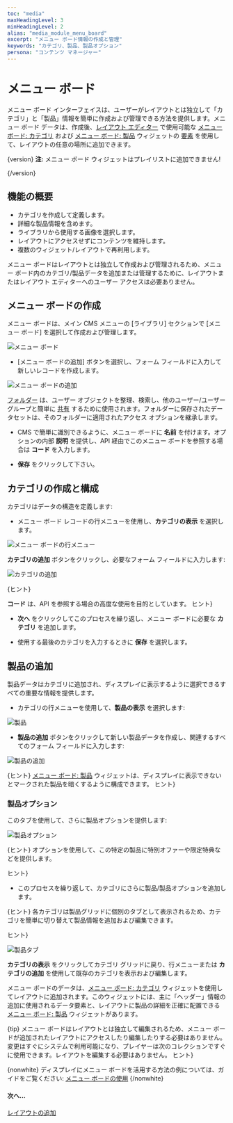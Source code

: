 ```yaml
---
toc: "media"
maxHeadingLevel: 3
minHeadingLevel: 2
alias: "media_module_menu_board"
excerpt: "メニュー ボード情報の作成と管理"
keywords: "カテゴリ、製品、製品オプション"
persona: "コンテンツ マネージャー"
---
```


# メニュー ボード

メニュー ボード インターフェイスは、ユーザーがレイアウトとは独立して「カテゴリ」と「製品」情報を簡単に作成および管理できる方法を提供します。メニュー ボード データは、作成後、[レイアウト エディター](layouts_editor.html) で使用可能な [メニュー ボード: カテゴリ](media_module_menuboards_category.html) および [メニュー ボード: 製品](media_module_menuboards_products.html) ウィジェットの [要素](layouts_editor#content-data-widgets-and-elements) を使用して、レイアウトの任意の場所に追加できます。

{version}
**注:** メニュー ボード ウィジェットはプレイリストに追加できません!

{/version}

## 機能の概要

- カテゴリを作成して定義します。
- 詳細な製品情報を含めます。
- ライブラリから使用する画像を選択します。
- レイアウトにアクセスせずにコンテンツを維持します。
- 複数のウィジェット/レイアウトで再利用します。

メニュー ボードはレイアウトとは独立して作成および管理されるため、メニュー ボード内のカテゴリ/製品データを追加または管理するために、レイアウトまたはレイアウト エディターへのユーザー アクセスは必要ありません。

## メニュー ボードの作成

メニュー ボードは、メイン CMS メニューの [ライブラリ] セクションで [メニュー ボード] を選択して作成および管理します。

![メニュー ボード](img/v4_media_menuboards_grid.png)

- [メニュー ボードの追加] ボタンを選択し、フォーム フィールドに入力して新しいレコードを作成します。

![メニュー ボードの追加](img/v4_media_menuboards_add.png)

[フォルダー](tour_folders.html) は、ユーザー オブジェクトを整理、検索し、他のユーザー/ユーザー グループと簡単に [共有](https://test.xibo.org.uk/manual/en/users_features_and_sharing.html#content-share) するために使用されます。フォルダーに保存されたデータセットは、そのフォルダーに適用されたアクセス オプションを継承します。

- CMS で簡単に識別できるように、メニュー ボードに **名前** を付けます。オプションの内部 **説明** を提供し、API 経由でこのメニュー ボードを参照する場合は **コード** を入力します。

- **保存** をクリックして下さい。

## カテゴリの作成と構成

カテゴリはデータの構造を定義します:

- メニュー ボード レコードの行メニューを使用し、**カテゴリの表示** を選択します。

![メニュー ボードの行メニュー](img/v4_media_menuboards_row_menu.png)

**カテゴリの追加** ボタンをクリックし、必要なフォーム フィールドに入力します:

![カテゴリの追加](img/v4_media_menuboards_add_category.png)

{ヒント}

**コード** は、API を参照する場合の高度な使用を目的としています。
ヒント}

- **次へ** をクリックしてこのプロセスを繰り返し、メニュー ボードに必要な **カテゴリ** を追加します。

- 使用する最後のカテゴリを入力するときに **保存** を選択します。

## 製品の追加

製品データはカテゴリに追加され、ディスプレイに表示するように選択できるすべての重要な情報を提供します。

- カテゴリの行メニューを使用して、**製品の表示** を選択します:

![製品](img/v4_media_menuboards_products.png)

- **製品の追加** ボタンをクリックして新しい製品データを作成し、関連するすべてのフォーム フィールドに入力します:

![製品の追加](img/v4_media_menuboards_add_product.png)

{ヒント}
[メニュー ボード: 製品](media_module_menuboards_products.html) ウィジェットは、ディスプレイに表示できないとマークされた製品を暗くするように構成できます。
ヒント}

### 製品オプション

このタブを使用して、さらに製品オプションを提供します:

![製品オプション](img/v4_media_menuboards_product_options.png)

{ヒント}
オプションを使用して、この特定の製品に特別オファーや限定特典などを提供します。

ヒント}

- このプロセスを繰り返して、カテゴリにさらに製品/製品オプションを追加します。

{ヒント}
各カテゴリは製品グリッドに個別のタブとして表示されるため、カテゴリを簡単に切り替えて製品情報を追加および編集できます。

ヒント}

![製品タブ](img/v4_media_menuboards_product_tabs.png)

**カテゴリの表示** をクリックしてカテゴリ グリッドに戻り、行メニューまたは **カテゴリの追加** を使用して既存のカテゴリを表示および編集します。

メニュー ボードのデータは、[メニュー ボード: カテゴリ](media_module_menuboards_category.html) ウィジェットを使用してレイアウトに追加されます。このウィジェットには、主に「ヘッダー」情報の追加に使用されるデータ要素と、レイアウトに製品の詳細を正確に配置できる [メニュー ボード: 製品](media_module_menuboards_products.html) ウィジェットがあります。

{tip}
メニュー ボードはレイアウトとは独立して編集されるため、メニュー ボードが追加されたレイアウトにアクセスしたり編集したりする必要はありません。変更はすぐにシステムで利用可能になり、プレイヤーは次のコレクションですぐに使用できます。レイアウトを編集する必要はありません。
ヒント}

{nonwhite}
ディスプレイにメニュー ボードを活用する方法の例については、ガイドをご覧ください: [メニュー ボードの使用](https://community.xibo.org.uk/t/utilising-menu-boards-in-v4/30749)
{/nonwhite}

#### 次へ...

[レイアウトの追加](layouts.html#content-adding-layouts)

